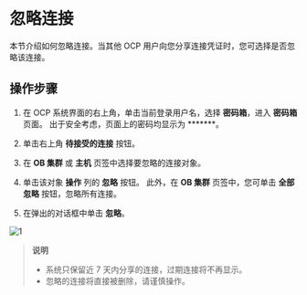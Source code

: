 # 忽略连接

本节介绍如何忽略连接。当其他 OCP 用户向您分享连接凭证时，您可选择是否忽略该连接。

## 操作步骤

1. 在 OCP 系统界面的右上角，单击当前登录用户名，选择 **密码箱**，进入 **密码箱** 页面。
   出于安全考虑，页面上的密码均显示为 *******。

2. 单击右上角 **待接受的连接** 按钮。

3. 在 **OB 集群** 或 **主机** 页签中选择要忽略的连接对象。

4. 单击该对象 **操作** 列的 **忽略** 按钮。
   此外，在 **OB 集群** 页签中，您可单击 **全部忽略** 按钮，忽略所有连接。

5. 在弹出的对话框中单击 **忽略**。

![1](https://obbusiness-private.oss-cn-shanghai.aliyuncs.com/doc/img/ocp/%E5%BF%BD%E7%95%A5%E8%BF%9E%E6%8E%A5.png)

> **说明**
>
> * 系统只保留近 7 天内分享的连接，过期连接将不再显示。
> * 忽略的连接将直接被删除，请谨慎操作。
